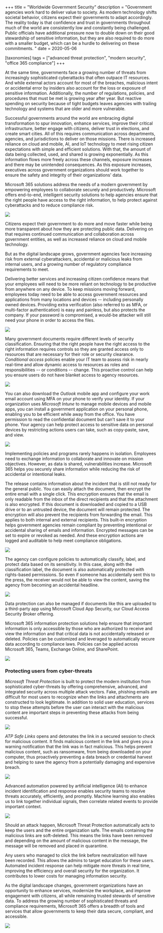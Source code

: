 +++
title = "Worldwide Government Security"
description = "Government agencies work hard to deliver value to society. As modern technology shifts societal behavior, citizens expect their governments to adapt accordingly. The reality today is that confidence and trust in governments throughout much of the world are consistently low and constantly being challenged. Public officials have additional pressure now to double down on their good stewardship of sensitive information, but they are also required to do more with a smaller budget, which can be a hurdle to delivering on these commitments. "
date = 2020-05-06

[taxonomies]
tags = ["advanced threat protection", "modern security", "office 365 compliance"]
+++

At the same time, governments face a growing number of threats from
increasingly sophisticated cyberattacks that often outpace IT
resources. And while external actors account for most of the breaches,
malicious intent or accidental error by insiders also account for the
loss or exposure of sensitive information. Additionally, the number of
regulations, policies, and procedures that must be met is growing year
after year. But reactive spending on security because of tight budgets
leaves agencies with trailing technology and systems that are older and
more vulnerable.

Successful governments around the world are embracing digital
transformation to spur innovation, enhance services, improve their
critical infrastructure, better engage with citizens, deliver trust in
elections, and create smart cities. All of this requires communication
across departments, agencies, and jurisdictions to deliver on those
missions. There is increased reliance on cloud and mobile, AI, and IoT
technology to meet rising citizen expectations with simple and efficient
solutions. With that, the amount of data being collected, used, and
shared is growing exponentially. As this information flows more freely
across these channels, exposure increases and there may be unintended
consequences. As this exposure increases, executives across government
organizations should work together to ensure the safety and integrity of
their organizations' data.

Microsoft 365 solutions address the needs of a modern government by
empowering employees to collaborate securely and productively. Microsoft
offers end-to-end, intelligent security solutions to help agencies
ensure that the right people have access to the right information, to
help protect against cyberattacks and to reduce compliance risk.

![](https://o365hq.com/images/740.png)

Citizens expect their government to do more and move faster while being
more transparent about how they are protecting public data. Delivering
on that requires continued communication and collaboration across
government entities, as well as increased reliance on cloud and mobile
technology.

But as the digital landscape grows, government agencies face increasing
risk from external cyberattackers, accidental or malicious leaks from
internal users, and a growing number of regulatory compliance
requirements to meet.

Delivering better services and increasing citizen confidence means that
your employees will need to be more reliant on technology to be
productive from anywhere on any device. To keep missions moving forward,
employees today need to be able to access government resources and
applications from many locations and devices -- including personally
owned devices. Providing extra verification (also referred to as
MFA, or multi-factor authentication) is easy and painless, but also protects the company. If
your password is compromised, a would-be attacker will still need your
phone in order to access the files.

![](https://o365hq.com/images/737.png)

Many government documents require different levels of security
classification. Ensuring that the right people have the right access to
the right information requires controls so they are granted access
only to resources that are necessary for their role or security
clearance. *Conditional access* policies enable your IT team to assess
risk in nearly real-time and allow dynamic access to resources as roles and
responsibilities -- or conditions -- change. This proactive control can
help you ensure users do not have blanket access to agency resources.

![](https://o365hq.com/images/738.png)

You can also download the *Outlook* mobile app and configure your work
email account using MFA on your phone to verify your identity.
If your organization uses *Microsoft Intune* to manage mobile
devices and mobile apps, you can install a government application on
your personal phone, enabling you to be efficient while away from the
office. You have permission to read the confidential document but can't
save it to your phone. Your agency can help protect access to sensitive
data on personal devices by restricting actions users can take, such as
copy-paste, save, and view.

![](https://o365hq.com/images/739.png)

Implementing policies and programs rarely happens in isolation.
Employees need to exchange information to collaborate and innovate on
mission objectives. However, as data is shared, vulnerabilities
increase. Microsoft 365 helps you securely share information while
reducing the risk of accidental or intentional leaks.

The release contains information about the incident that is still not
ready for the general public. You can easily attach the document, then
encrypt the entire email with a single click. This encryption ensures that
the email is only readable from the inbox of the direct recipients and
that the attachment is also encrypted. If this document is downloaded
and copied to a USB drive or to an untrusted device, the
document will remain protected. The encryption will also prevent the
recipients from forwarding the email. This applies to both internal and
external recipients. This built-in encryption helps government agencies
remain compliant by preventing intentional or accidental sharing of
emails and information. Encrypted messages can be set to expire or
revoked as needed. And these encryption actions are logged and auditable
to help meet compliance obligations.

![](https://o365hq.com/images/741.png)

The agency can configure policies to automatically classify, label, and
protect data based on its sensitivity. In this case, along with the
classification label, the document is also automatically protected with
rights-based permissions. So even if someone has accidentally sent this
to the press, the receiver would not be able to view the content, saving
the agency from becoming an accidental headline.

![](https://o365hq.com/images/742.png)

Data protection can also be managed if documents like this are uploaded
to a third-party app using Microsoft Cloud App Security, our Cloud
Access Security Broker offering.

Microsoft 365 information protection solutions help ensure that
important information is only accessible by those who are authorized to
receive and view the information and that critical data is not
accidentally released or deleted. Policies can be customized and
leveraged to automatically secure data according to compliance laws.
Policies can be applied across Microsoft 365, Teams, Exchange
Online, and SharePoint.

![](https://o365hq.com/images/743.png)

### Protecting users from cyber-threats

*Microsoft Threat Protection* is built to protect the modern institution
from sophisticated cyber-threats by offering comprehensive, advanced,
and integrated security across multiple attack vectors. Fake, phishing
emails are difficult for most users to recognize when the links and
attachments are constructed to look legitimate. In addition to solid
user education, services to stop these attempts before the user can
interact with the malicious content are important steps in preventing
these attacks from being successful.

![](https://o365hq.com/images/744.png)

*ATP Safe Links* opens and detonates the link in a secured
session to check for malicious content. It finds malicious content in
the link and gives you a warning notification that the link was in fact
malicious. This helps prevent malicious content, such as ransomware, from
being downloaded on your computer, thus proactively preventing a data
breach or credential harvest and helping to save the agency from a
potentially damaging and expensive breach.

![](https://o365hq.com/images/745.png)

Advanced automation powered by artificial intelligence (AI) to enhance
incident identification and response enables security teams to resolve
threats accurately, efficiently, and promptly. Machine learning also
enables us to link together individual signals, then correlate related
events to provide important context.

![](https://o365hq.com/images/746.png)

Should an attack happen, Microsoft Threat Protection automatically acts
to keep the users and the entire organization safe. The emails
containing the malicious links are soft-deleted. This means the links
have been removed and depending on the amount of malicious content in
the message, the message will be removed and placed in quarantine.

Any users who managed to click the link before neutralization will have been
recorded. This allows the admins to target education for these users.\
Automated incident response can help mitigate more threats in real time,
improving the efficiency and overall security for the organization. It
contributes to lower costs for managing information security.

As the digital landscape changes, government organizations have an
opportunity to enhance services, modernize the workplace, and improve
engagement with citizens, all while remaining trusted stewards of
sensitive data. To address the growing number of sophisticated threats
and compliance requirements, Microsoft 365 offers a breadth of tools and
services that allow governments to keep their data secure, compliant,
and accessible.

![](https://o365hq.com/images/747.png)
